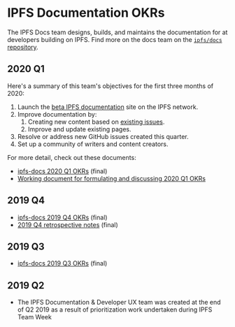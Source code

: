 # IPFS Documentation OKRs

The IPFS Docs team designs, builds, and maintains the documentation for at developers building on IPFS. Find more on the docs team on the [`ipfs/docs` repository](https://github.com/ipfs/docs).

## 2020 Q1
Here's a summary of this team's objectives for the first three months of 2020:

1. Launch the [beta IPFS documentation](https://docs-beta.ipfs.io/) site on the IPFS network.
2. Improve documentation by:
   1. Creating new content based on [existing issues](https://github.com/ipfs/docs/issues).
   2. Improve and update existing pages.
3. Resolve or address new GitHub issues created this quarter.
4. Set up a community of writers and content creators.

For more detail, check out these documents:
- [ipfs-docs 2020 Q1 OKRs](https://docs.google.com/spreadsheets/d/1vOSCIufWfU2CpG63rOTGVQ6tWNYcbnYvR2k_kN84jQU/edit#gid=1841105909) (final)
- [Working document for formulating and discussing 2020 Q1 OKRs](https://hackmd.io/LaQbSAIcSn-wm-jBEDX3FA)

## 2019 Q4

- [ipfs-docs 2019 Q4 OKRs](https://docs.google.com/spreadsheets/d/1VeyiLvBdX_PrP394kU_lwkQZxfNwqMVX1f7K4ursSPM/edit#gid=1841105909) (final)
- [2019 Q4 retrospective notes](https://hackmd.io/EaKrgUpWTemmdqTppgN8XQ) (final)

## 2019 Q3

- [ipfs-docs 2019 Q3 OKRs](https://docs.google.com/spreadsheets/d/1AiNUL7vK5Jp8aa839UaMaI_AlBU5r6Bor-A40179I2A/edit#gid=1841105909) (final)

## 2019 Q2

- The IPFS Documentation & Developer UX team was created at the end of Q2 2019 as a result of prioritization work undertaken during IPFS Team Week
